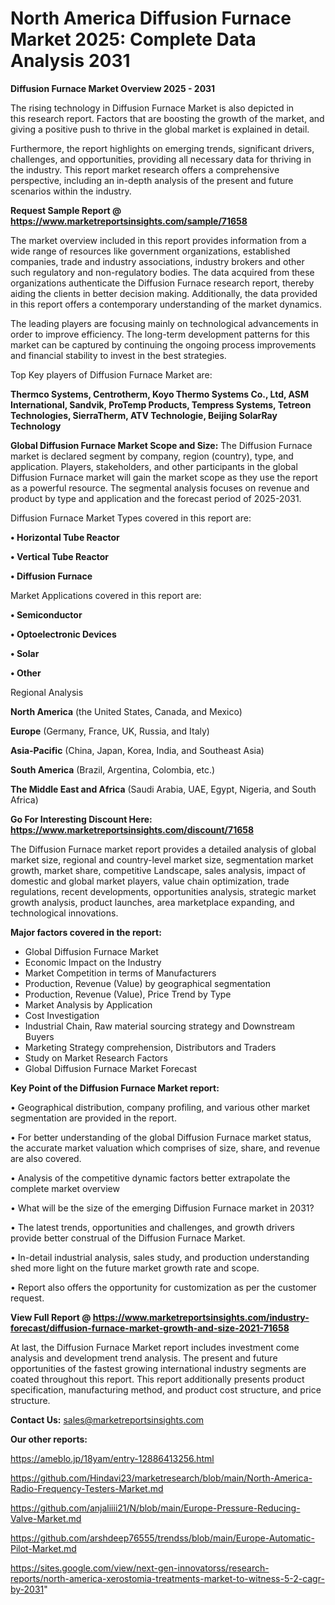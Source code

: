  # North America Diffusion Furnace Market 2025: Complete Data Analysis 2031

<Strong> Diffusion Furnace Market Overview 2025 - 2031</strong>

The rising technology in Diffusion Furnace Market is also depicted in this research report. Factors that are boosting the growth of the market, and giving a positive push to thrive in the global market is explained in detail.

Furthermore, the report highlights on emerging trends, significant drivers, challenges, and opportunities, providing all necessary data for thriving in the industry. This report market research offers a comprehensive perspective, including an in-depth analysis of the present and future scenarios within the industry.

<strong>Request Sample Report @ <a href=https://www.marketreportsinsights.com/sample/71658>https://www.marketreportsinsights.com/sample/71658</a></strong>

The market overview included in this report provides information from a wide range of resources like government organizations, established companies, trade and industry associations, industry brokers and other such regulatory and non-regulatory bodies. The data acquired from these organizations authenticate the Diffusion Furnace research report, thereby aiding the clients in better decision making. Additionally, the data provided in this report offers a contemporary understanding of the market dynamics.

The leading players are focusing mainly on technological advancements in order to improve efficiency. The long-term development patterns for this market can be captured by continuing the ongoing process improvements and financial stability to invest in the best strategies.

Top Key players of Diffusion Furnace Market are:

<strong>Thermco Systems, Centrotherm, Koyo Thermo Systems Co., Ltd, ASM International, Sandvik, ProTemp Products, Tempress Systems, Tetreon Technologies, SierraTherm, ATV Technologie, Beijing SolarRay Technology</strong>

<strong><b>Global Diffusion Furnace Market Scope and Size:</b></strong>
The Diffusion Furnace market is declared segment by company, region (country), type, and application. Players, stakeholders, and other participants in the global Diffusion Furnace market will gain the market scope as they use the report as a powerful resource. The segmental analysis focuses on revenue and product by type and application and the forecast period of 2025-2031.

Diffusion Furnace Market Types covered in this report are:

<strong>• Horizontal Tube Reactor

• Vertical Tube Reactor

• Diffusion Furnace</strong>

Market Applications covered in this report are:

<strong>• Semiconductor

• Optoelectronic Devices

• Solar

• Other</strong> 

Regional Analysis

<strong>North America</strong> (the United States, Canada, and Mexico)

<strong>Europe</strong> (Germany, France, UK, Russia, and Italy)

<strong>Asia-Pacific</strong> (China, Japan, Korea, India, and Southeast Asia)

<strong>South America</strong> (Brazil, Argentina, Colombia, etc.)

<strong>The Middle East and Africa</strong> (Saudi Arabia, UAE, Egypt, Nigeria, and South Africa)

<strong>Go For Interesting Discount Here: <a href=https://www.marketreportsinsights.com/discount/71658>https://www.marketreportsinsights.com/discount/71658</a></strong>

The Diffusion Furnace market report provides a detailed analysis of global market size, regional and country-level market size, segmentation market growth, market share, competitive Landscape, sales analysis, impact of domestic and global market players, value chain optimization, trade regulations, recent developments, opportunities analysis, strategic market growth analysis, product launches, area marketplace expanding, and technological innovations.

<strong><b>Major factors covered in the report:</b></strong>
<ul>
  <li>Global Diffusion Furnace Market </li>
  <li>Economic Impact on the Industry</li>
  <li>Market Competition in terms of Manufacturers</li>
  <li>Production, Revenue (Value) by geographical segmentation</li>
  <li>Production, Revenue (Value), Price Trend by Type</li>
  <li>Market Analysis by Application</li>
  <li>Cost Investigation</li>
  <li>Industrial Chain, Raw material sourcing strategy and Downstream Buyers</li>
  <li>Marketing Strategy comprehension, Distributors and Traders</li>
  <li>Study on Market Research Factors</li>
  <li>Global Diffusion Furnace Market Forecast</li>
</ul>

<strong><b>Key Point of the Diffusion Furnace Market report:</b></strong>

• Geographical distribution, company profiling, and various other market segmentation are provided in the report.

• For better understanding of the global Diffusion Furnace market status, the accurate market valuation which comprises of size, share, and revenue are also covered.

• Analysis of the competitive dynamic factors better extrapolate the complete market overview

• What will be the size of the emerging Diffusion Furnace market in 2031?

• The latest trends, opportunities and challenges, and growth drivers provide better construal of the Diffusion Furnace Market.

• In-detail industrial analysis, sales study, and production understanding shed more light on the future market growth rate and scope.

• Report also offers the opportunity for customization as per the customer request.

<strong><b>View Full Report @ <a href=https://www.marketreportsinsights.com/industry-forecast/diffusion-furnace-market-growth-and-size-2021-71658>https://www.marketreportsinsights.com/industry-forecast/diffusion-furnace-market-growth-and-size-2021-71658</a></b></strong>


At last, the Diffusion Furnace Market report includes investment come analysis and development trend analysis. The present and future opportunities of the fastest growing international industry segments are coated throughout this report. This report additionally presents product specification, manufacturing method, and product cost structure, and price structure.

<strong>Contact Us:</strong>
sales@marketreportsinsights.com

<strong>Our other reports:</strong>

<a href=https://ameblo.jp/18yam/entry-12886413256.html>https://ameblo.jp/18yam/entry-12886413256.html</a>

<a href=https://github.com/Hindavi23/marketresearch/blob/main/North-America-Radio-Frequency-Testers-Market.md>https://github.com/Hindavi23/marketresearch/blob/main/North-America-Radio-Frequency-Testers-Market.md</a>

<a href=https://github.com/anjaliiii21/N/blob/main/Europe-Pressure-Reducing-Valve-Market.md>https://github.com/anjaliiii21/N/blob/main/Europe-Pressure-Reducing-Valve-Market.md</a>

<a href=https://github.com/arshdeep76555/trendss/blob/main/Europe-Automatic-Pilot-Market.md>https://github.com/arshdeep76555/trendss/blob/main/Europe-Automatic-Pilot-Market.md</a>

<a href=https://sites.google.com/view/next-gen-innovatorss/research-reports/north-america-xerostomia-treatments-market-to-witness-5-2-cagr-by-2031>https://sites.google.com/view/next-gen-innovatorss/research-reports/north-america-xerostomia-treatments-market-to-witness-5-2-cagr-by-2031</a>"
